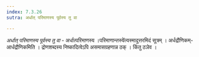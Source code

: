 ```yaml
---
index: 7.3.26
sutra: अर्धात् परिमाणस्य पूर्वस्य तु वा

---
```

_अर्धात् परिमाणस्य पूर्वस्य तु वा_ - अर्धात्परिमाणस्य ।परिमाणान्तस्ये॑त्यस्मादुत्तरमिदं सूत्रम् । अर्धद्रौणिकम्-आर्धद्रौणिकमिति । द्रोणशब्दस्य निष्कादित्वेऽपि असमासग्रहणान्न ठक् । किंतु ठञेव ।